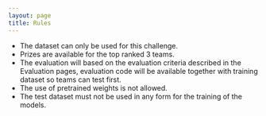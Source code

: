 ```yaml
---
layout: page
title: Rules
---
```


- The dataset can only be used for this challenge.
- Prizes are available for the top ranked 3 teams.
- The evaluation will based on the evaluation criteria described in the Evaluation pages, evaluation code will be available together with training dataset so teams can test first.
- The use of pretrained weights is not allowed.
- The test dataset must not be used in any form for the training of the models.
